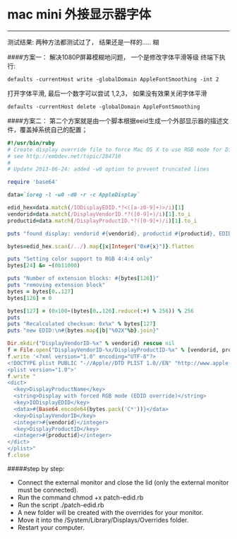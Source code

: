 # mac mini 外接显示器字体

---
测试结果: 两种方法都测试过了， 结果还是一样的..... 糊

####方案一：
解决1080P屏幕模糊地问题， 一个是修改字体平滑等级
终端下执行:

    defaults -currentHost write -globalDomain AppleFontSmoothing -int 2
打开字体平滑, 最后一个数字可以尝试 1,2,3， 如果没有效果关闭字体平滑

    defaults -currentHost delete -globalDomain AppleFontSmoothing
    
    
    
####方案二：
第二个方案就是由一个脚本根据eeid生成一个外部显示器的描述文件，覆盖掉系统自己的配置；

```ruby
#!/usr/bin/ruby
# Create display override file to force Mac OS X to use RGB mode for Display
# see http://embdev.net/topic/284710
# 
# Update 2013-06-24: added -w0 option to prevent truncated lines

require 'base64'

data=`ioreg -l -w0 -d0 -r -c AppleDisplay`

edid_hex=data.match(/IODisplayEDID.*?<([a-z0-9]+)>/i)[1]
vendorid=data.match(/DisplayVendorID.*?([0-9]+)/i)[1].to_i
productid=data.match(/DisplayProductID.*?([0-9]+)/i)[1].to_i

puts "found display: vendorid #{vendorid}, productid #{productid}, EDID:\n#{edid_hex}"

bytes=edid_hex.scan(/../).map{|x|Integer("0x#{x}")}.flatten

puts "Setting color support to RGB 4:4:4 only"
bytes[24] &= ~(0b11000)

puts "Number of extension blocks: #{bytes[126]}"
puts "removing extension block"
bytes = bytes[0..127]
bytes[126] = 0

bytes[127] = (0x100-(bytes[0..126].reduce(:+) % 256)) % 256
puts 
puts "Recalculated checksum: 0x%x" % bytes[127]
puts "new EDID:\n#{bytes.map{|b|"%02X"%b}.join}"

Dir.mkdir("DisplayVendorID-%x" % vendorid) rescue nil
f = File.open("DisplayVendorID-%x/DisplayProductID-%x" % [vendorid, productid], 'w')
f.write '<?xml version="1.0" encoding="UTF-8"?>
<!DOCTYPE plist PUBLIC "-//Apple//DTD PLIST 1.0//EN" "http://www.apple.com/DTDs/PropertyList-1.0.dtd">
<plist version="1.0">'
f.write "
<dict>
  <key>DisplayProductName</key>
  <string>Display with forced RGB mode (EDID override)</string>
  <key>IODisplayEDID</key>
  <data>#{Base64.encode64(bytes.pack('C*'))}</data>
  <key>DisplayVendorID</key>
  <integer>#{vendorid}</integer>
  <key>DisplayProductID</key>
  <integer>#{productid}</integer>
</dict>
</plist>"
f.close
```

#####step by step:
- Connect the external monitor and close the lid (only the external monitor must be connected).
- Run the command chmod +x patch-edid.rb
- Run the script ./patch-edid.rb
- A new folder will be created with the overrides for your monitor.
- Move it into the /System/Library/Displays/Overrides folder.
- Restart your computer.









